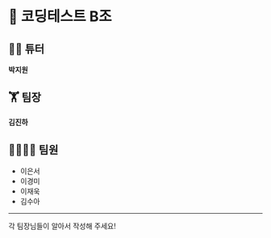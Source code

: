 # 📝 코딩테스트 B조 
## 👨‍💻 튜터
**박지원**
## 🏋 팀장
**김진하**
## 👨‍👨‍👧‍👦 팀원</br>
* 이은서</br>
* 이경미</br>
* 이재욱</br>
* 김수아</br>
-------------
각 팀장님들이 알아서 작성해 주세요!